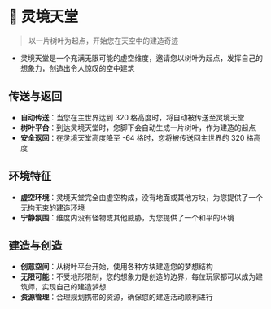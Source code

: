 # 🌟 灵境天堂

> 以一片树叶为起点，开始您在天空中的建造奇迹

- 灵境天堂是一个充满无限可能的虚空维度，邀请您以树叶为起点，发挥自己的想象力，创造出令人惊叹的空中建筑

## 传送与返回

- **自动传送**：当您在主世界达到 320 格高度时，将自动被传送至灵境天堂
- **树叶平台**：到达灵境天堂时，您脚下会自动生成一片树叶，作为建造的起点
- **安全返回**：在灵境天堂高度降至 -64 格时，您将被传送回主世界的 320 格高度

## 环境特征

- **虚空环境**：灵境天堂完全由虚空构成，没有地面或其他方块，为您提供了一个无拘无束的建造环境
- **宁静氛围**：维度内没有怪物或其他威胁，为您提供了一个和平的环境

## 建造与创造

- **创意空间**：从树叶平台开始，使用各种方块建造您的梦想结构
- **无限可能**：不受地形限制，您的想象力是创造的边界，每位玩家都可以成为建筑师，实现自己的建造梦想
- **资源管理**：合理规划携带的资源，确保您的建造活动顺利进行
